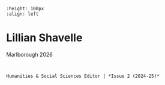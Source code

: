 ```{image} lilly.jpeg
:height: 100px
:align: left
```

# Lillian Shavelle

Marlborough 2026

``` {margin}

```

```{margin} Positions

Humanities & Social Sciences Editor | *Issue 2 (2024-25)*

```